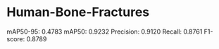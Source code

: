 # Human-Bone-Fractures
mAP50-95: 0.4783 mAP50: 0.9232 Precision: 0.9120 Recall: 0.8761 F1-score: 0.8789
